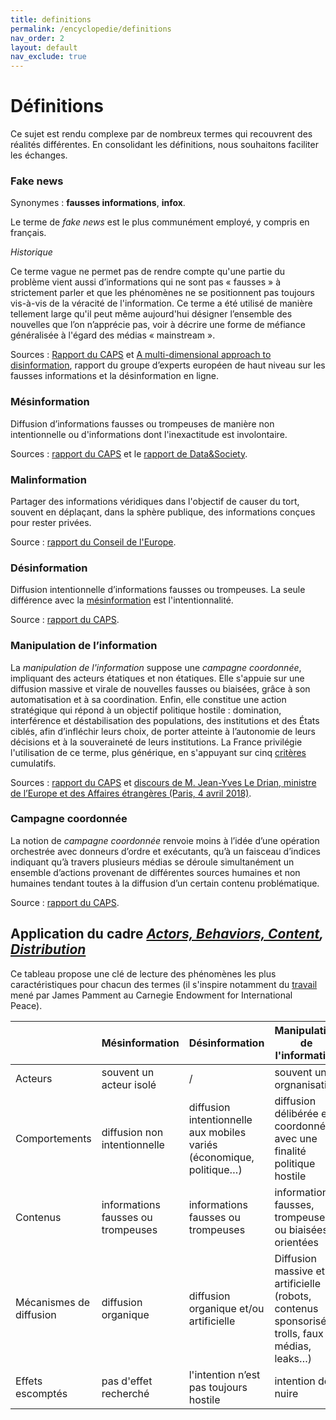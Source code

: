 ```yaml
---
title: definitions
permalink: /encyclopedie/definitions
nav_order: 2
layout: default
nav_exclude: true
---
```


# Définitions

Ce sujet est rendu complexe par de nombreux termes qui recouvrent des réalités différentes. En consolidant les définitions, nous souhaitons faciliter les échanges.

### Fake news

Synonymes : **fausses informations**, **infox**.

Le terme de _fake news_ est le plus communément employé, y compris en français.

_Historique_

Ce terme vague ne permet pas de rendre compte qu'une partie du problème vient aussi d’informations qui ne sont pas « fausses » à strictement parler et que les phénomènes ne se positionnent pas toujours vis-à-vis de la véracité de l'information.
Ce terme a été utilisé de manière tellement large qu'il peut même aujourd'hui désigner l’ensemble des nouvelles que l’on n’apprécie pas, voir à décrire une forme de méfiance généralisée à l'égard des médias « mainstream ».

Sources : [Rapport du CAPS](https://www.diplomatie.gouv.fr/fr/politique-etrangere-de-la-france/manipulations-de-l-information/rapport-conjoint-caps-irsem-les-manipulations-de-l-information-un-defi-pour-nos/) et [A multi-dimensional approach
to disinformation](https://ec.europa.eu/digital-single-market/en/news/final-report-high-level-expert-group-fake-news-and-online-disinformation), rapport du groupe d’experts européen de haut niveau sur les fausses informations et la désinformation en ligne.

### Mésinformation

Diffusion d’informations fausses ou trompeuses de manière non intentionnelle ou d'informations dont l'inexactitude est involontaire.

Sources : [rapport du CAPS](https://www.diplomatie.gouv.fr/fr/politique-etrangere-de-la-france/manipulations-de-l-information/rapport-conjoint-caps-irsem-les-manipulations-de-l-information-un-defi-pour-nos/) et le [rapport de Data&Society](https://datasociety.net/pubs/oh/DataAndSociety_LexiconofLies.pdf).

### Malinformation

Partager des informations véridiques dans l'objectif de causer du tort, souvent en déplaçant, dans la sphère publique, des informations conçues pour rester privées.

Source : [rapport du Conseil de l'Europe](https://rm.coe.int/information-disorder-report-november-2017/1680764666).

### Désinformation

Diffusion intentionnelle d’informations fausses ou trompeuses. La seule différence avec la [mésinformation](#mesinformation) est l'intentionnalité.

Source : [rapport du CAPS](https://www.diplomatie.gouv.fr/fr/politique-etrangere-de-la-france/manipulations-de-l-information/rapport-conjoint-caps-irsem-les-manipulations-de-l-information-un-defi-pour-nos/).

### Manipulation de l’information

La _manipulation de l'information_ suppose une _campagne coordonnée_, impliquant des acteurs étatiques et non étatiques.
Elle s'appuie sur une diffusion massive et virale de nouvelles fausses ou biaisées, grâce à son automatisation et à sa coordination.
Enfin, elle constitue une action stratégique qui répond à un objectif politique hostile : domination, interférence et déstabilisation des populations, des institutions et des États ciblés, afin d’infléchir leurs choix, de porter atteinte à l’autonomie de leurs décisions et à la souveraineté de leurs institutions.
La France privilégie l'utilisation de ce terme, plus générique, en s'appuyant sur cinq [critères](/encyclopedia/approchefrançaise) cumulatifs.

Sources : [rapport du CAPS](https://www.diplomatie.gouv.fr/fr/politique-etrangere-de-la-france/manipulations-de-l-information/rapport-conjoint-caps-irsem-les-manipulations-de-l-information-un-defi-pour-nos/) et [discours de M. Jean-Yves Le Drian, ministre de l’Europe et des Affaires étrangères (Paris, 4 avril 2018)](https://www.diplomatie.gouv.fr/fr/les-ministres/jean-yves-le-drian/discours/article/conference-internationale-societes-civiles-medias-et-pouvoirs-publics-les).

### Campagne coordonnée

La notion de _campagne coordonnée_ renvoie moins à l’idée d’une opération orchestrée avec donneurs d’ordre et exécutants, qu’à un faisceau d’indices indiquant qu’à travers plusieurs médias se déroule simultanément un ensemble d’actions provenant de différentes sources humaines et non humaines tendant toutes à la diffusion d’un certain contenu problématique.

Source : [rapport du CAPS](https://www.diplomatie.gouv.fr/fr/politique-etrangere-de-la-france/manipulations-de-l-information/rapport-conjoint-caps-irsem-les-manipulations-de-l-information-un-defi-pour-nos/).

## Application du cadre _[Actors, Behaviors, Content](https://science.house.gov/imo/media/doc/Francois%20Addendum%20to%20Testimony%20-%20ABC_Framework_2019_Sept_2019.pdf), [Distribution](https://www.brookings.edu/techstream/adding-a-d-to-the-abc-disinformation-framework/)_

Ce tableau propose une clé de lecture des phénomènes les plus caractéristiques pour chacun des termes (il s'inspire notamment du [travail](http://carnegieendowment.org/files/2020-How_do_you_define_a_problem_like_influence.pdf) mené par James Pamment au Carnegie Endowment for International Peace).


|  | Mésinformation | Désinformation   | Manipulation de l'information |
|--|----------------|------------------|-------------------------------|
| Acteurs  | souvent un acteur isolé |  /    | souvent une orgnanisation |
| Comportements  | diffusion non intentionnelle | diffusion intentionnelle aux mobiles variés (économique, politique…) | diffusion délibérée et coordonnée avec une finalité politique hostile
| Contenus  | informations fausses ou trompeuses | informations fausses ou trompeuses     |  informations fausses, trompeuses ou biaisées, orientées |
| Mécanismes de diffusion  | diffusion organique | diffusion organique et/ou artificielle     |  Diffusion massive et artificielle (robots, contenus sponsorisés, trolls, faux médias, leaks…)
| Effets escomptés  | pas d'effet recherché | l'intention n’est pas toujours hostile |  intention de nuire |
